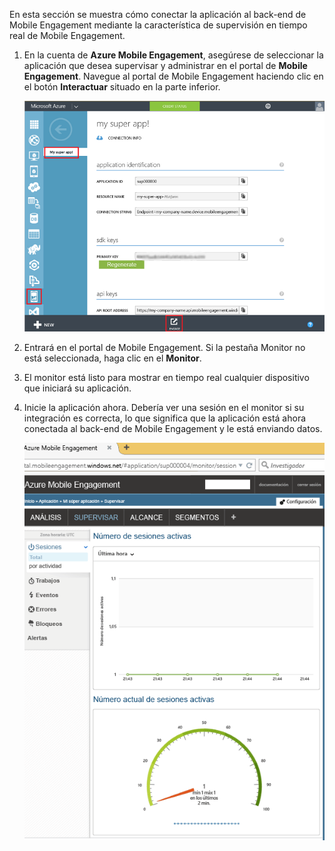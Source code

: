 En esta sección se muestra cómo conectar la aplicación al back-end de Mobile Engagement mediante la característica de supervisión en tiempo real de Mobile Engagement.

1. En la cuenta de **Azure Mobile Engagement**, asegúrese de seleccionar la aplicación que desea supervisar y administrar en el portal de **Mobile Engagement**. Navegue al portal de Mobile Engagement haciendo clic en el botón **Interactuar** situado en la parte inferior. 
   
     ![](./media/mobile-engagement-connect-app-with-monitor/engage-button.png)
2. Entrará en el portal de Mobile Engagement. Si la pestaña Monitor no está seleccionada, haga clic en el **Monitor**.
3. El monitor está listo para mostrar en tiempo real cualquier dispositivo que iniciará su aplicación.
4. Inicie la aplicación ahora. Debería ver una sesión en el monitor si su integración es correcta, lo que significa que la aplicación está ahora conectada al back-end de Mobile Engagement y le está enviando datos.
   
     ![](./media/mobile-engagement-connect-app-with-monitor/monitor.png)

<!---HONumber=AcomDC_0615_2016-->